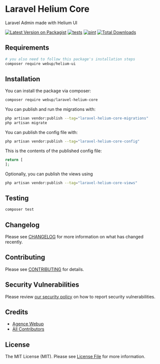 # Laravel Helium Core

Laravel Admin made with Helium UI

[![Latest Version on Packagist](https://img.shields.io/packagist/v/webup/laravel-helium-core.svg?style=flat-square)](https://packagist.org/packages/webup/laravel-helium-core)
[![tests](https://github.com/agence-webup/laravel-helium-core/actions/workflows/tests.yml/badge.svg?branch=main)](https://github.com/agence-webup/laravel-helium-core/actions/workflows/tests.yml)
[![pint](https://github.com/agence-webup/laravel-helium-core/actions/workflows/pint.yml/badge.svg?branch=main)](https://github.com/agence-webup/laravel-helium-core/actions/workflows/pint.yml)
[![Total Downloads](https://img.shields.io/packagist/dt/webup/laravel-helium-core.svg?style=flat-square)](https://packagist.org/packages/webup/laravel-helium-core)

## Requirements

```bash
# you also need to follow this package's installation steps
composer require webup/helium-ui
```

## Installation

You can install the package via composer:

```bash
composer require webup/laravel-helium-core
```

You can publish and run the migrations with:

```bash
php artisan vendor:publish --tag="laravel-helium-core-migrations"
php artisan migrate
```

You can publish the config file with:

```bash
php artisan vendor:publish --tag="laravel-helium-core-config"
```

This is the contents of the published config file:

```php
return [
];
```

Optionally, you can publish the views using

```bash
php artisan vendor:publish --tag="laravel-helium-core-views"
```

## Testing

```bash
composer test
```

## Changelog

Please see [CHANGELOG](CHANGELOG.md) for more information on what has changed recently.

## Contributing

Please see [CONTRIBUTING](CONTRIBUTING.md) for details.

## Security Vulnerabilities

Please review [our security policy](../../security/policy) on how to report security vulnerabilities.

## Credits

- [Agence Webup](https://github.com/agence-webup)
- [All Contributors](../../contributors)

## License

The MIT License (MIT). Please see [License File](LICENSE.md) for more information.
